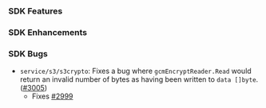 ### SDK Features

### SDK Enhancements

### SDK Bugs
* `service/s3/s3crypto`: Fixes a bug where `gcmEncryptReader.Read` would return
an invalid number of bytes  as having been written to `data []byte`. ([#3005](https://github.com/aws/aws-sdk-go/pull/3005))
    * Fixes [#2999](https://github.com/aws/aws-sdk-go/issues/2999)
